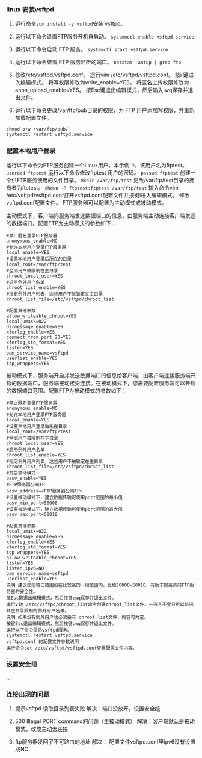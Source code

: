 ### linux 安装vsftpd
1. 运行命令`yum install -y vsftpd`安装 vsftpd。

2. 运行以下命令设置FTP服务开机自启动。
`systemctl enable vsftpd.service`

3. 运行以下命令启动 FTP 服务。
`systemctl start vsftpd.service`

4. 运行以下命令查看 FTP 服务监听的端口。
```netstat -antup | grep ftp```

5. 修改/etc/vsftpd/vsftpd.conf。
运行vim /etc/vsftpd/vsftpd.conf。
按i 键进入编辑模式。
将写权限修改为write_enable=YES。
将匿名上传权限修改为anon_upload_enable=YES。
按Esc键退出编辑模式，然后输入:wq保存并退出文件。

6. 运行以下命令更改/var/ftp/pub目录的权限，为 FTP 用户添加写权限，并重新加载配置文件。
```
chmod o+w /var/ftp/pub/
systemctl restart vsftpd.service
```

### 配置本地用户登录

运行以下命令为FTP服务创建一个Linux用户。本示例中，该用户名为ftptest。
`useradd ftptest`
运行以下命令修改ftptest 用户的密码。
`passwd ftptest`
创建一个供FTP服务使用的文件目录。
`mkdir /var/ftp/test`
更改/var/ftp/test目录的拥有者为ftptest。
`chown -R ftptest:ftptest /var/ftp/test`
输入命令vim /etc/vsftpd/vsftpd.conf打开vsftpd.conf配置文件并按键i进入编辑模式。
修改vsftpd.conf配置文件。
FTP服务器可以配置为主动模式或被动模式。

主动模式下，客户端向服务端发送数据端口的信息，由服务端主动连接客户端发送的数据端口。配置FTP为主动模式的参数如下：
```
#禁止匿名登录FTP服务器
anonymous_enable=NO
#允许本地用户登录FTP服务器
local_enable=YES
#设置本地用户登录后所在的目录
local_root=/var/ftp/test
#全部用户被限制在主目录
chroot_local_user=YES
#启用例外用户名单
chroot_list_enable=YES
#指定例外用户列表，这些用户不被锁定在主目录
chroot_list_file=/etc/vsftpd/chroot_list

#配置其他参数
allow_writeable_chroot=YES
local_umask=022
dirmessage_enable=YES
xferlog_enable=YES
connect_from_port_20=YES
xferlog_std_format=YES
listen=YES
pam_service_name=vsftpd
userlist_enable=YES
tcp_wrappers=YES
```


被动模式下，服务端开启并发送数据端口的信息给客户端，由客户端连接服务端开启的数据端口，服务端被动接受连接。在被动模式下，您需要配置服务端可以开启的数据端口范围。配置FTP为被动模式的参数如下：
```
#禁止匿名登录FTP服务器
anonymous_enable=NO
#允许本地用户登录FTP服务器
local_enable=YES
#设置本地用户登录后所在目录
local_root=/var/ftp/test
#全部用户被限制在主目录
chroot_local_user=YES
#启用例外用户名单
chroot_list_enable=YES
#指定例外用户列表，这些用户不被锁定在主目录
chroot_list_file=/etc/vsftpd/chroot_list
#开启被动模式
pasv_enable=YES
#FTP服务器公网IP
pasv_address=<FTP服务器公网IP>
#设置被动模式下，建立数据传输可使用port范围的最小值
pasv_min_port=50000
#设置被动模式下，建立数据传输可使用port范围的最大值
pasv_max_port=50010

#配置其他参数
local_umask=022
dirmessage_enable=YES
xferlog_enable=YES
xferlog_std_format=YES
tcp_wrappers=YES
allow_writeable_chroot=YES
listen=YES
listen_ipv6=NO
pam_service_name=vsftpd
userlist_enable=YES
说明 建议您把端口范围设在比较高的一段范围内，比如50000-50010，有助于提高访问FTP服务器的安全性。
按Esc键退出编辑模式，然后按键:wq保存并退出文件。
运行vim /etc/vsftpd/chroot_list命令创建chroot_list文件，并写入不受只可以访问其主目录限制的例外用户名单。
说明 如果没有例外用户也必须要有 chroot_list文件，内容可为空。
按键Esc退出编辑模式，然后按键:wq保存并退出文件。
运行以下命令重启vsftpd服务。
systemctl restart vsftpd.service
vsftpd.conf 的配置文件参数说明
运行命令cat /etc/vsftpd/vsftpd.conf查看配置文件内容。
```

### 设置安全组
...

### 连接出现的问题
1. 提示vsftpd 读取目录列表失败
解决：端口没放开，设置安全组

2. 500 Illegal PORT command的问题（主被动模式）
解决：客户端默认是被动模式，改成主动去连接

3. ftp服务器发回了不可路由的地址
解决： 配置文件vsftpd.conf里ipv6没有设置成NO



